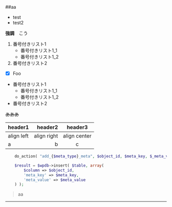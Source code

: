 ##aa　
- test  
- test2

**強調**　こう  

1. 番号付きリスト1
    - 番号付きリスト1_1
    - 番号付きリスト1_2
1. 番号付きリスト2  

  - [x] Foo

 - 番号付きリスト1
    - 番号付きリスト1_1
    - 番号付きリスト1_2
 - 番号付きリスト2

~~あああ~~  


|header1|header2|header3|
|:--|--:|:--:|
|align left|align right|align center|
|a|b|c|


~~~php
	do_action( "add_{$meta_type}_meta", $object_id, $meta_key, $_meta_value );

	$result = $wpdb->insert( $table, array(
		$column => $object_id,
		'meta_key' => $meta_key,
		'meta_value' => $meta_value
	) );
~~~




> aa
***